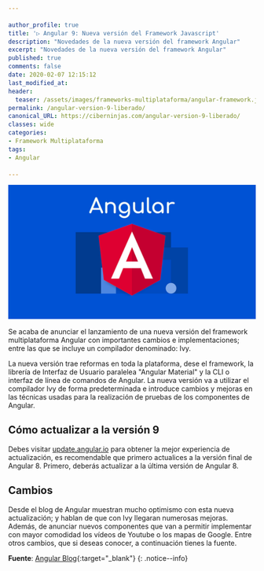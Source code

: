 ```yaml
---

author_profile: true
title: '▷ Angular 9: Nueva versión del Framework Javascript'
description: "Novedades de la nueva versión del framework Angular"
excerpt: "Novedades de la nueva versión del framework Angular"
published: true
comments: false
date: 2020-02-07 12:15:12
last_modified_at: 
header:
  teaser: /assets/images/frameworks-multiplataforma/angular-framework.jpg
permalink: /angular-version-9-liberado/
canonical_URL: https://ciberninjas.com/angular-version-9-liberado/
classes: wide
categories:
- Framework Multiplataforma
tags:
- Angular

---
```


![](/assets/images/frameworks-multiplataforma/angular-framework.jpg "Logotipo del framework multiplataforma Angular")

Se acaba de anunciar el lanzamiento de una nueva versión del framework multiplataforma Angular con importantes cambios e implementaciones; entre las que se incluye un compilador denominado: Ivy.

La nueva versión trae reformas en toda la plataforma, dese el framework, la librería de Interfaz de Usuario paralelea "Angular Material" y la CLI o interfaz de línea de comandos de Angular. La nueva versión va a utilizar el compilador Ivy de forma predeterminada e introduce cambios y mejoras en las técnicas usadas para la realización de pruebas de los componentes de Angular.

## Cómo actualizar a la versión 9

Debes visitar [update.angular.io](https://update.angular.io/) para obtener la mejor experiencia de actualización, es recomendable que primero actualices a la versión final de Angular 8. Primero, deberás actualizar a la última versión de Angular 8.

## Cambios

Desde el blog de Angular muestran mucho optimismo con esta nueva actualización; y hablan de que con Ivy llegaran numerosas mejoras. Además, de anunciar nuevos componentes que van a permitir implementar con mayor comodidad los vídeos de Youtube o los mapas de Google. Entre otros cambios, que si deseas conocer, a continuación tienes la fuente.

**Fuente**\: [Angular Blog](https://blog.angular.io/version-9-of-angular-now-available-project-ivy-has-arrived-23c97b63cfa3){:target="_blank"}
{: .notice--info}